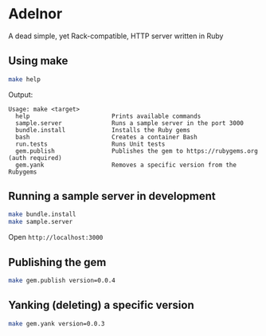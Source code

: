 # Adelnor

A dead simple, yet Rack-compatible, HTTP server written in Ruby

## Using make

```bash
make help
```
Output:
```
Usage: make <target>
  help                       Prints available commands
  sample.server              Runs a sample server in the port 3000
  bundle.install             Installs the Ruby gems
  bash                       Creates a container Bash
  run.tests                  Runs Unit tests
  gem.publish                Publishes the gem to https://rubygems.org (auth required)
  gem.yank                   Removes a specific version from the Rubygems
```

## Running a sample server in development

```bash
make bundle.install
make sample.server
```

Open `http://localhost:3000`

## Publishing the gem

```bash
make gem.publish version=0.0.4
```

## Yanking (deleting) a specific version

```bash
make gem.yank version=0.0.3
```
